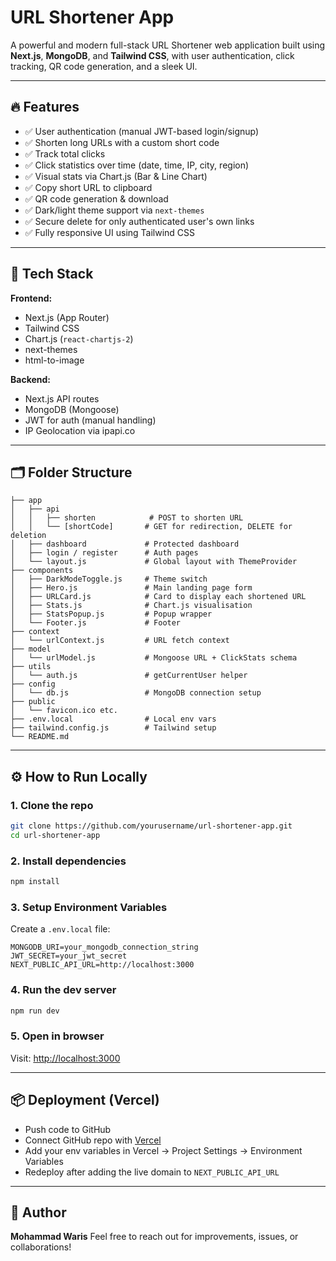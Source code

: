 # URL Shortener App

A powerful and modern full-stack URL Shortener web application built using **Next.js**, **MongoDB**, and **Tailwind CSS**, with user authentication, click tracking, QR code generation, and a sleek UI.

---

## 🔥 Features

* ✅ User authentication (manual JWT-based login/signup)
* ✅ Shorten long URLs with a custom short code
* ✅ Track total clicks
* ✅ Click statistics over time (date, time, IP, city, region)
* ✅ Visual stats via Chart.js (Bar & Line Chart)
* ✅ Copy short URL to clipboard
* ✅ QR code generation & download
* ✅ Dark/light theme support via `next-themes`
* ✅ Secure delete for only authenticated user's own links
* ✅ Fully responsive UI using Tailwind CSS

---

## 🚀 Tech Stack

**Frontend:**

* Next.js (App Router)
* Tailwind CSS
* Chart.js (`react-chartjs-2`)
* next-themes
* html-to-image

**Backend:**

* Next.js API routes
* MongoDB (Mongoose)
* JWT for auth (manual handling)
* IP Geolocation via ipapi.co

---

## 🗂 Folder Structure

```
├── app
│   ├── api
│   │   ├── shorten            # POST to shorten URL
│   │   └── [shortCode]       # GET for redirection, DELETE for deletion
│   ├── dashboard             # Protected dashboard
│   ├── login / register      # Auth pages
│   └── layout.js             # Global layout with ThemeProvider
├── components
│   ├── DarkModeToggle.js     # Theme switch
│   ├── Hero.js               # Main landing page form
│   ├── URLCard.js            # Card to display each shortened URL
│   ├── Stats.js              # Chart.js visualisation
│   ├── StatsPopup.js         # Popup wrapper
│   └── Footer.js             # Footer
├── context
│   └── urlContext.js         # URL fetch context
├── model
│   └── urlModel.js           # Mongoose URL + ClickStats schema
├── utils
│   └── auth.js               # getCurrentUser helper
├── config
│   └── db.js                 # MongoDB connection setup
├── public
│   └── favicon.ico etc.
├── .env.local                # Local env vars
├── tailwind.config.js        # Tailwind setup
└── README.md
```

---

## ⚙️ How to Run Locally

### 1. Clone the repo

```bash
git clone https://github.com/yourusername/url-shortener-app.git
cd url-shortener-app
```

### 2. Install dependencies

```bash
npm install
```

### 3. Setup Environment Variables

Create a `.env.local` file:

```env
MONGODB_URI=your_mongodb_connection_string
JWT_SECRET=your_jwt_secret
NEXT_PUBLIC_API_URL=http://localhost:3000
```

### 4. Run the dev server

```bash
npm run dev
```

### 5. Open in browser

Visit: [http://localhost:3000](http://localhost:3000)

---

## 📦 Deployment (Vercel)

* Push code to GitHub
* Connect GitHub repo with [Vercel](https://vercel.com/)
* Add your env variables in Vercel → Project Settings → Environment Variables
* Redeploy after adding the live domain to `NEXT_PUBLIC_API_URL`

---

## 🙌 Author

**Mohammad Waris**
Feel free to reach out for improvements, issues, or collaborations!

